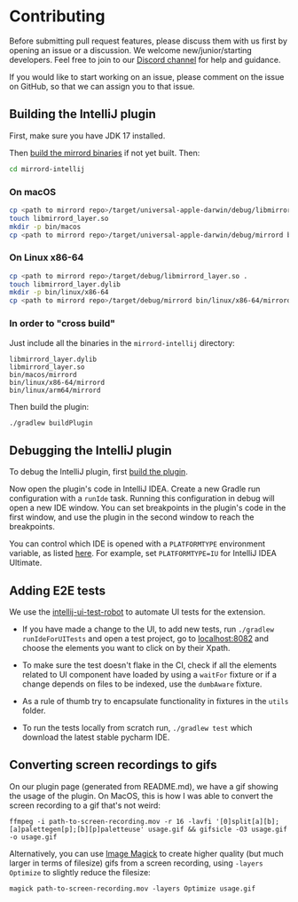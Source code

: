 # Contributing

Before submitting pull request features, please discuss them with us first by opening an issue or a discussion.
We welcome new/junior/starting developers. Feel free to join to our [Discord channel](https://discord.gg/metalbear) for help and guidance.

If you would like to start working on an issue, please comment on the issue on GitHub, so that we can assign you to that
issue.

## Building the IntelliJ plugin

First, make sure you have JDK 17 installed. 

Then [build the mirrord binaries](https://github.com/metalbear-co/mirrord/blob/main/CONTRIBUTING.md#build-and-run-mirrord) if not yet built. Then:

```bash
cd mirrord-intellij
```

### On macOS

```bash
cp <path to mirrord repo>/target/universal-apple-darwin/debug/libmirrord_layer.dylib .
touch libmirrord_layer.so
mkdir -p bin/macos
cp <path to mirrord repo>/target/universal-apple-darwin/debug/mirrord bin/macos/
```

### On Linux x86-64

```bash
cp <path to mirrord repo>/target/debug/libmirrord_layer.so .
touch libmirrord_layer.dylib
mkdir -p bin/linux/x86-64
cp <path to mirrord repo>/target/debug/mirrord bin/linux/x86-64/mirrord
```

### In order to "cross build"
Just include all the binaries in the `mirrord-intellij` directory:
```text
libmirrord_layer.dylib
libmirrord_layer.so
bin/macos/mirrord
bin/linux/x86-64/mirrord
bin/linux/arm64/mirrord
```

Then build the plugin:
```bash
./gradlew buildPlugin
```

## Debugging the IntelliJ plugin

To debug the IntelliJ plugin, first [build the plugin](#building-the-intellij-plugin).

Now open the plugin's code in IntelliJ IDEA. Create a new Gradle run configuration with a `runIde` task.
Running this configuration in debug will open a new IDE window.
You can set breakpoints in the plugin's code in the first window, and use the plugin in the second window to reach the breakpoints.

You can control which IDE is opened with a `PLATFORMTYPE` environment variable, as listed [here](https://plugins.jetbrains.com/docs/intellij/tools-gradle-intellij-plugin.html#intellij-extension-type). For example, set `PLATFORMTYPE=IU` for IntelliJ IDEA Ultimate.


## Adding E2E tests

We use the [intellij-ui-test-robot](https://github.com/JetBrains/intellij-ui-test-robot) to automate UI tests for the extension.

- If you have made a change to the UI, to add new tests, run `./gradlew runIdeForUITests` and open a test project,
go to [localhost:8082](http://localhost:8082) and choose the elements you want to click on by their Xpath.

- To make sure the test doesn't flake in the CI, check if all the elements related to UI component have loaded by using
 a `waitFor` fixture or if a change depends on files to be indexed, use the `dumbAware` fixture.

- As a rule of thumb try to encapsulate functionality in fixtures in the `utils` folder.

- To run the tests locally from scratch run, `./gradlew test` which download the latest stable pycharm IDE. 


## Converting screen recordings to gifs

On our plugin page (generated from README.md), we have a gif showing the usage of the plugin.
On MacOS, this is how I was able to convert the screen recording to a gif that's not weird:

```
ffmpeg -i path-to-screen-recording.mov -r 16 -lavfi '[0]split[a][b];[a]palettegen[p];[b][p]paletteuse' usage.gif && gifsicle -O3 usage.gif -o usage.gif
```

Alternatively, you can use [Image Magick](https://imagemagick.org/) to create higher quality (but
much larger in terms of filesize) gifs from a screen recording, using `-layers Optimize` to slightly
reduce the filesize:

```
magick path-to-screen-recording.mov -layers Optimize usage.gif
```
